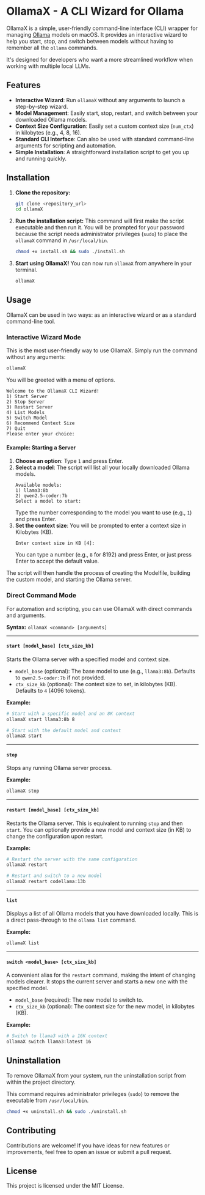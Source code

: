 # OllamaX - A CLI Wizard for Ollama

OllamaX is a simple, user-friendly command-line interface (CLI) wrapper for managing [Ollama](https://ollama.ai/) models on macOS. It provides an interactive wizard to help you start, stop, and switch between models without having to remember all the `ollama` commands.

It's designed for developers who want a more streamlined workflow when working with multiple local LLMs.

## Features

- **Interactive Wizard**: Run `ollamaX` without any arguments to launch a step-by-step wizard.
- **Model Management**: Easily start, stop, restart, and switch between your downloaded Ollama models.
- **Context Size Configuration**: Easily set a custom context size (`num_ctx`) in kilobytes (e.g., 4, 8, 16).
- **Standard CLI Interface**: Can also be used with standard command-line arguments for scripting and automation.
- **Simple Installation**: A straightforward installation script to get you up and running quickly.

## Installation

1.  **Clone the repository:**
    ```bash
    git clone <repository_url>
    cd ollamaX
    ```

2.  **Run the installation script:**
    This command will first make the script executable and then run it. You will be prompted for your password because the script needs administrator privileges (`sudo`) to place the `ollamaX` command in `/usr/local/bin`.

    ```bash
    chmod +x install.sh && sudo ./install.sh
    ```

3.  **Start using OllamaX!**
    You can now run `ollamaX` from anywhere in your terminal.

    ```bash
    ollamaX
    ```

## Usage

OllamaX can be used in two ways: as an interactive wizard or as a standard command-line tool.

### Interactive Wizard Mode

This is the most user-friendly way to use OllamaX. Simply run the command without any arguments:

```bash
ollamaX
```

You will be greeted with a menu of options.

```
Welcome to the OllamaX CLI Wizard!
1) Start Server
2) Stop Server
3) Restart Server
4) List Models
5) Switch Model
6) Recommend Context Size
7) Quit
Please enter your choice:
```

#### Example: Starting a Server

1.  **Choose an option**: Type `1` and press Enter.
2.  **Select a model**: The script will list all your locally downloaded Ollama models.
    ```
    Available models:
    1) llama3:8b
    2) qwen2.5-coder:7b
    Select a model to start:
    ```
    Type the number corresponding to the model you want to use (e.g., `1`) and press Enter.
3.  **Set the context size**: You will be prompted to enter a context size in Kilobytes (KB).
    ```
    Enter context size in KB [4]:
    ```
    You can type a number (e.g., `8` for 8192) and press Enter, or just press Enter to accept the default value.

The script will then handle the process of creating the Modelfile, building the custom model, and starting the Ollama server.

### Direct Command Mode

For automation and scripting, you can use OllamaX with direct commands and arguments.

**Syntax:** `ollamaX <command> [arguments]`

---

#### `start [model_base] [ctx_size_kb]`

Starts the Ollama server with a specified model and context size.

-   `model_base` (optional): The base model to use (e.g., `llama3:8b`). Defaults to `qwen2.5-coder:7b` if not provided.
-   `ctx_size_kb` (optional): The context size to set, in kilobytes (KB). Defaults to `4` (4096 tokens).

**Example:**
```bash
# Start with a specific model and an 8K context
ollamaX start llama3:8b 8

# Start with the default model and context
ollamaX start
```

---

#### `stop`

Stops any running Ollama server process.

**Example:**
```bash
ollamaX stop
```

---

#### `restart [model_base] [ctx_size_kb]`

Restarts the Ollama server. This is equivalent to running `stop` and then `start`. You can optionally provide a new model and context size (in KB) to change the configuration upon restart.

**Example:**
```bash
# Restart the server with the same configuration
ollamaX restart

# Restart and switch to a new model
ollamaX restart codellama:13b
```

---

#### `list`

Displays a list of all Ollama models that you have downloaded locally. This is a direct pass-through to the `ollama list` command.

**Example:**
```bash
ollamaX list
```

---

#### `switch <model_base> [ctx_size_kb]`

A convenient alias for the `restart` command, making the intent of changing models clearer. It stops the current server and starts a new one with the specified model.

-   `model_base` (required): The new model to switch to.
-   `ctx_size_kb` (optional): The context size for the new model, in kilobytes (KB).

**Example:**
```bash
# Switch to llama3 with a 16K context
ollamaX switch llama3:latest 16
```

## Uninstallation

To remove OllamaX from your system, run the uninstallation script from within the project directory.

This command requires administrator privileges (`sudo`) to remove the executable from `/usr/local/bin`.

```bash
chmod +x uninstall.sh && sudo ./uninstall.sh
```

## Contributing

Contributions are welcome! If you have ideas for new features or improvements, feel free to open an issue or submit a pull request.

## License

This project is licensed under the MIT License.